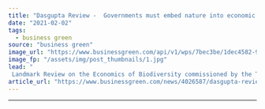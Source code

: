 ```yaml
---
title: "Dasgupta Review -  Governments must embed nature into economic decision-making or risk disaster"
date: "2021-02-02"
tags: 
  - business green
source: "business green"
image_url: "https://www.businessgreen.com/api/v1/wps/7bec3be/1dec4582-9666-40b9-ba5c-fc9d95d9a939/4/bumble-bee-iStock-180849058-185x114.jpg"
image_fp: "/assets/img/post_thumbnails/1.jpg"
lead: "
 Landmark Review on the Economics of Biodiversity commissioned by the Treasury argues for major overhaul in how economic success is measured in order to turn the tide of nature destruction ..."
article_url: "https://www.businessgreen.com/news/4026587/dasgupta-review-governments-embed-nature-economic-decision-risk-disaster"
---
```


---
